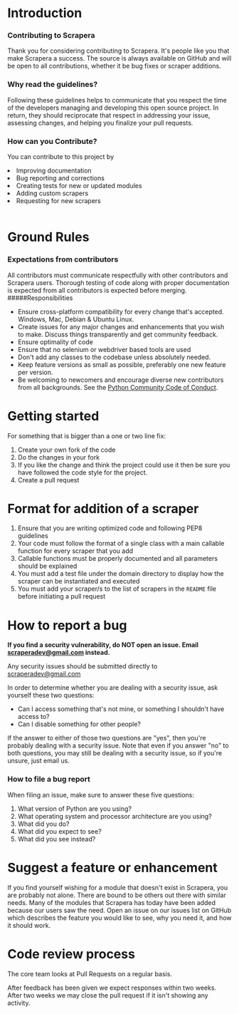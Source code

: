 # Introduction

### Contributing to Scrapera

Thank you for considering contributing to Scrapera. It's people like you that make Scrapera a success. The source is always available on GitHub and will be open to all contributions, whether it be bug fixes or scraper additions.

### Why read the guidelines?

Following these guidelines helps to communicate that you respect the time of the developers managing and developing this open source project. In return, they should reciprocate that respect in addressing your issue, assessing changes, and helping you finalize your pull requests.

### How can you Contribute? 

You can contribute to this project by 
<li> Improving documentation</li>
<li> Bug reporting and corrections </li>
<li> Creating tests for new or updated modules </li>
<li> Adding custom scrapers</li>
<li> Requesting for new scrapers</li>
<br>

# Ground Rules
### Expectations from contributors
All contributors must communicate respectfully with other contributors and Scrapera users. Thorough testing of code along with proper documentation is expected from all contributors is expected before merging. 
#####Responsibilities
* Ensure cross-platform compatibility for every change that's accepted. Windows, Mac, Debian & Ubuntu Linux.
* Create issues for any major changes and enhancements that you wish to make. Discuss things transparently and get community feedback.
* Ensure optimality of code
* Ensure that no selenium or webdriver based tools are used
* Don't add any classes to the codebase unless absolutely needed.
* Keep feature versions as small as possible, preferably one new feature per version.
* Be welcoming to newcomers and encourage diverse new contributors from all backgrounds. See the [Python Community Code of Conduct](https://www.python.org/psf/codeofconduct/).

# Getting started

For something that is bigger than a one or two line fix:

1. Create your own fork of the code
2. Do the changes in your fork
3. If you like the change and think the project could use it then be sure you have followed the code style for the project.
4. Create a pull request

# Format for addition of a scraper
1. Ensure that you are writing optimized code and following PEP8 guidelines
2. Your code must follow the format of a single class with a main callable function for every scraper that you add
3. Callable functions must be properly documented and all parameters should be explained
4. You must add a test file under the domain directory to display how the scraper can be instantiated and executed
5. You must add your scraper/s to the list of scrapers in the `README` file before initiating a pull request

# How to report a bug

<b>If you find a security vulnerability, do NOT open an issue. Email scraperadev@gmail.com instead.</b>

Any security issues should be submitted directly to scraperadev@gmail.com

In order to determine whether you are dealing with a security issue, ask yourself these two questions:
* Can I access something that's not mine, or something I shouldn't have access to?
* Can I disable something for other people?

If the answer to either of those two questions are "yes", then you're probably dealing with a security issue. Note that even if you answer "no" to both questions, you may still be dealing with a security issue, so if you're unsure, just email us.

### How to file a bug report

 When filing an issue, make sure to answer these five questions:

1. What version of Python are you using?
2. What operating system and processor architecture are you using?
3. What did you do?
4. What did you expect to see?
5. What did you see instead?

# Suggest a feature or enhancement

If you find yourself wishing for a module that doesn't exist in Scrapera, you are probably not alone. There are bound to be others out there with similar needs. Many of the modules that Scrapera has today have been added because our users saw the need. Open an issue on our issues list on GitHub which describes the feature you would like to see, why you need it, and how it should work.

# Code review process

The core team looks at Pull Requests on a regular basis.

After feedback has been given we expect responses within two weeks. After two weeks we may close the pull request if it isn't showing any activity.
